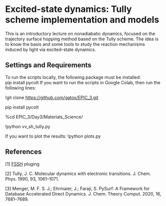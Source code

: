 # Excited-state dynamics: Tully scheme implementation and models
This is an introductory lecture on nonadiabatic dynamics, focused on the trajectory surface hopping method based on the Tully scheme. The idea is to know the basis and some tools to study the reaction mechanisms induced by light via excited-state dynamics.
## Settings and Requirements
To run the scripts locally, the following package must be installed:  
pip install pycolt
If you want to run the scripts in Google Colab, then run the following lines:

!git clone https://github.com/gatox/EPIC_3.git

pip install pycolt

%cd EPIC_3/Day3/Materials_Science/

!python vv_sh_tully.py

If you want to plot the results:
!python plots.py
## References
[1] [FSSH](https://github.com/gatox/SH_Tully.git) pluging

[2] Tully, J. C. Molecular dynamics with electronic transitions. J. Chem. Phys. 1990, 93,
1061–1071.

[3] Menger, M. F. S. J.; Ehrmaier, J.; Faraji, S. PySurf: A Framework for Database
Accelerated Direct Dynamics. J. Chem. Theory Comput. 2020, 16, 7681–7689.

